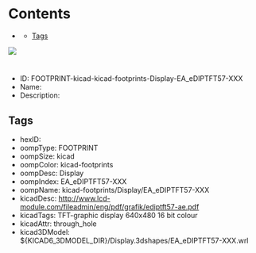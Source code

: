 



Contents
========

* [](#)
	* [Tags](#tags)
  
![][im]
# 

- ID: FOOTPRINT-kicad-kicad-footprints-Display-EA_eDIPTFT57-XXX
- Name: 
- Description: 

## Tags

- hexID: 
- oompType: FOOTPRINT
- oompSize: kicad
- oompColor: kicad-footprints
- oompDesc: Display
- oompIndex: EA_eDIPTFT57-XXX
- oompName: kicad-footprints/Display/EA_eDIPTFT57-XXX
- kicadDesc: http://www.lcd-module.com/fileadmin/eng/pdf/grafik/ediptft57-ae.pdf
- kicadTags: TFT-graphic display 640x480 16 bit colour
- kicadAttr: through_hole
- kicad3DModel: ${KICAD6_3DMODEL_DIR}/Display.3dshapes/EA_eDIPTFT57-XXX.wrl



[im]: image.png
